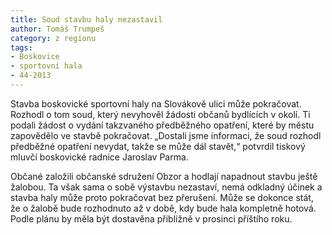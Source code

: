 ```yaml
---
title: Soud stavbu haly nezastavil
author: Tomáš Trumpeš
category: z regionu
tags:
- Boskovice
- sportovní hala
- 44-2013
---
```


Stavba boskovické sportovní haly na Slovákově ulici může pokračovat. Rozhodl o tom soud, který nevyhověl žádosti občanů bydlících v okolí. Ti podali žádost o vydání takzvaného předběžného opatření, které by městu zapovědělo ve stavbě pokračovat. „Dostali jsme informaci, že soud rozhodl předběžné opatření nevydat, takže se může dál stavět,“ potvrdil tiskový mluvčí boskovické radnice Jaroslav Parma.

Občané založili občanské sdružení Obzor a hodlají napadnout stavbu ještě žalobou. Ta však sama o sobě výstavbu nezastaví, nemá odkladný účinek a stavba haly může proto pokračovat bez přerušení. Může se dokonce stát, že o žalobě bude rozhodnuto až v době, kdy bude hala kompletně hotová. Podle plánu by měla být dostavěna přibližně v prosinci příštího roku.
